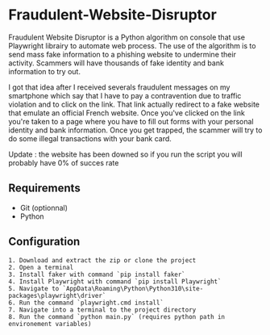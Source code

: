 # Fraudulent-Website-Disruptor

Fraudulent Website Disruptor is a Python algorithm on console that use Playwright librairy to automate web process. The use of the algorithm is to send mass fake information to a phishing website to undermine their activity. Scammers will have thousands of fake identity and bank information to try out.

I got that idea after I received severals fraudulent messages on my smartphone which say that I have to pay a contravention due to traffic violation and to click on the link. That link actually redirect to a fake website that emulate an official French website. Once you've clicked on the link you're taken to a page where you have to fill out forms with your personal identity and bank information. Once you get trapped, the scammer will try to do some illegal transactions with your bank card.

Update : the website has been downed so if you run the script you will probably have 0% of succes rate

## Requirements
- Git (optionnal)
- Python

## Configuration
    1. Download and extract the zip or clone the project
    2. Open a terminal
    3. Install faker with command `pip install faker`
    4. Install Playwright with command `pip install Playwright`
    5. Navigate to `AppData\Roaming\Python\Python310\site-packages\playwright\driver`
    6. Run the command `playwright.cmd install`
    7. Navigate into a terminal to the project directory
    8. Run the command `python main.py` (requires python path in environement variables)
